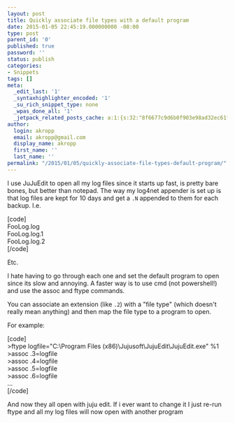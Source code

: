 ```yaml
---
layout: post
title: Quickly associate file types with a default program
date: 2015-01-05 22:45:19.000000000 -08:00
type: post
parent_id: '0'
published: true
password: ''
status: publish
categories:
- Snippets
tags: []
meta:
  _edit_last: '1'
  _syntaxhighlighter_encoded: '1'
  _su_rich_snippet_type: none
  _wpas_done_all: '1'
  _jetpack_related_posts_cache: a:1:{s:32:"8f6677c9d6b0f903e98ad32ec61f8deb";a:2:{s:7:"expires";i:1560873800;s:7:"payload";a:3:{i:0;a:1:{s:2:"id";i:4737;}i:1;a:1:{s:2:"id";i:3608;}i:2;a:1:{s:2:"id";i:2985;}}}}
author:
  login: akropp
  email: akropp@gmail.com
  display_name: akropp
  first_name: ''
  last_name: ''
permalink: "/2015/01/05/quickly-associate-file-types-default-program/"
---
```

I use JuJuEdit to open all my log files since it starts up fast, is pretty bare bones, but better than notepad. The way my log4net appender is set up is that log files are kept for 10 days and get a `.N` appended to them for each backup. I.e.

[code]  
FooLog.log  
FooLog.log.1  
FooLog.log.2  
[/code]

Etc.

I hate having to go through each one and set the default program to open since its slow and annoying. A faster way is to use cmd (not powershell!) and use the assoc and ftype commands.

You can associate an extension (like `.2`) with a "file type" (which doesn't really mean anything) and then map the file type to a program to open.

For example:

[code]  
\>ftype logfile="C:\Program Files (x86)\Jujusoft\JujuEdit\JujuEdit.exe" %1  
\>assoc .3=logfile  
\>assoc .4=logfile  
\>assoc .5=logfile  
\>assoc .6=logfile  
...  
[/code]

And now they all open with juju edit. If i ever want to change it I just re-run ftype and all my log files will now open with another program

